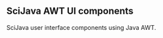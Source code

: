 SciJava AWT UI components
-------------------------

SciJava user interface components using Java AWT.

